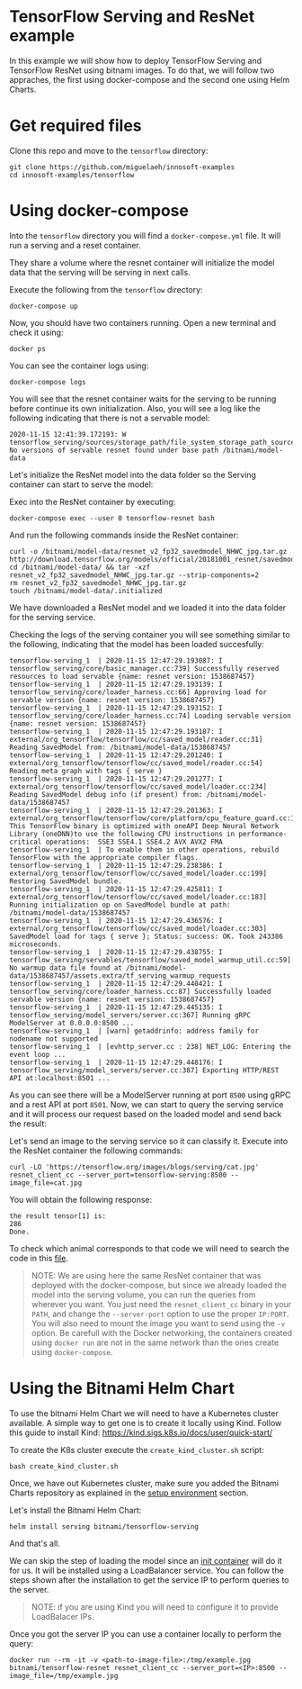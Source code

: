 # TensorFlow Serving and ResNet example

In this example we will show how to deploy TensorFlow Serving and TensorFlow ResNet using bitnami images. To do that, we will follow two appraches, the first using docker-compose and the second one using Helm Charts.

# Get required files

Clone this repo and move to the `tensorflow` directory:

```console
git clone https://github.com/miguelaeh/innosoft-examples
cd innosoft-examples/tensorflow
```

# Using docker-compose

Into the `tensorflow` directory you will find a `docker-compose.yml` file. It will run a serving and a reset container.

They share a volume where the resnet container will initialize the model data that the serving will be serving in next calls.

Execute the following from the `tensorflow` directory:

```console
docker-compose up
```

Now, you should have two containers running. Open a new terminal and check it using:

```console
docker ps
```

You can see the container logs using:

```console
docker-compose logs
```

You will see that the resnet container waits for the serving to be running before continue its own initialization.
Also, you will see a log like the following indicating that there is not
a servable model:

```
2020-11-15 12:41:39.172193: W tensorflow_serving/sources/storage_path/file_system_storage_path_source.cc:267] No versions of servable resnet found under base path /bitnami/model-data
```

Let's initialize the ResNet model into the data folder so the Serving container can start to serve the model:

Exec into the ResNet container by executing:

```console
docker-compose exec --user 0 tensorflow-resnet bash
```

And run the following commands inside the ResNet container:

```console
curl -o /bitnami/model-data/resnet_v2_fp32_savedmodel_NHWC_jpg.tar.gz http://download.tensorflow.org/models/official/20181001_resnet/savedmodels/resnet_v2_fp32_savedmodel_NHWC_jpg.tar.gz
cd /bitnami/model-data/ && tar -xzf resnet_v2_fp32_savedmodel_NHWC_jpg.tar.gz --strip-components=2
rm resnet_v2_fp32_savedmodel_NHWC_jpg.tar.gz
touch /bitnami/model-data/.initialized
```

We have downloaded a ResNet model and we loaded it into the data folder for the serving service.

Checking the logs of the serving container you will see something similar to the following, indicating that the model has been loaded succesfully:

```
tensorflow-serving_1  | 2020-11-15 12:47:29.193087: I tensorflow_serving/core/basic_manager.cc:739] Successfully reserved resources to load servable {name: resnet version: 1538687457}
tensorflow-serving_1  | 2020-11-15 12:47:29.193139: I tensorflow_serving/core/loader_harness.cc:66] Approving load for servable version {name: resnet version: 1538687457}
tensorflow-serving_1  | 2020-11-15 12:47:29.193152: I tensorflow_serving/core/loader_harness.cc:74] Loading servable version {name: resnet version: 1538687457}
tensorflow-serving_1  | 2020-11-15 12:47:29.193187: I external/org_tensorflow/tensorflow/cc/saved_model/reader.cc:31] Reading SavedModel from: /bitnami/model-data/1538687457
tensorflow-serving_1  | 2020-11-15 12:47:29.201240: I external/org_tensorflow/tensorflow/cc/saved_model/reader.cc:54] Reading meta graph with tags { serve }
tensorflow-serving_1  | 2020-11-15 12:47:29.201277: I external/org_tensorflow/tensorflow/cc/saved_model/loader.cc:234] Reading SavedModel debug info (if present) from: /bitnami/model-data/1538687457
tensorflow-serving_1  | 2020-11-15 12:47:29.201363: I external/org_tensorflow/tensorflow/core/platform/cpu_feature_guard.cc:142] This TensorFlow binary is optimized with oneAPI Deep Neural Network Library (oneDNN)to use the following CPU instructions in performance-critical operations:  SSE3 SSE4.1 SSE4.2 AVX AVX2 FMA
tensorflow-serving_1  | To enable them in other operations, rebuild TensorFlow with the appropriate compiler flags.
tensorflow-serving_1  | 2020-11-15 12:47:29.238386: I external/org_tensorflow/tensorflow/cc/saved_model/loader.cc:199] Restoring SavedModel bundle.
tensorflow-serving_1  | 2020-11-15 12:47:29.425811: I external/org_tensorflow/tensorflow/cc/saved_model/loader.cc:183] Running initialization op on SavedModel bundle at path: /bitnami/model-data/1538687457
tensorflow-serving_1  | 2020-11-15 12:47:29.436576: I external/org_tensorflow/tensorflow/cc/saved_model/loader.cc:303] SavedModel load for tags { serve }; Status: success: OK. Took 243386 microseconds.
tensorflow-serving_1  | 2020-11-15 12:47:29.438755: I tensorflow_serving/servables/tensorflow/saved_model_warmup_util.cc:59] No warmup data file found at /bitnami/model-data/1538687457/assets.extra/tf_serving_warmup_requests
tensorflow-serving_1  | 2020-11-15 12:47:29.440421: I tensorflow_serving/core/loader_harness.cc:87] Successfully loaded servable version {name: resnet version: 1538687457}
tensorflow-serving_1  | 2020-11-15 12:47:29.445135: I tensorflow_serving/model_servers/server.cc:367] Running gRPC ModelServer at 0.0.0.0:8500 ...
tensorflow-serving_1  | [warn] getaddrinfo: address family for nodename not supported
tensorflow-serving_1  | [evhttp_server.cc : 238] NET_LOG: Entering the event loop ...
tensorflow-serving_1  | 2020-11-15 12:47:29.448176: I tensorflow_serving/model_servers/server.cc:387] Exporting HTTP/REST API at:localhost:8501 ...
```

As you can see there will be a ModelServer running at port `8500` using gRPC and a rest API at port `8501`.
Now, we can start to query the serving service and it will process our request based on the loaded model and send back the result:

Let's send an image to the serving service so it can classify it. Execute into the ResNet container the following commands:

```console
curl -LO 'https://tensorflow.org/images/blogs/serving/cat.jpg'
resnet_client_cc --server_port=tensorflow-serving:8500 --image_file=cat.jpg
```

You will obtain the following response:

```
the result tensor[1] is:
286
Done.
```

To check which animal corresponds to that code we will need to search the code in this [file](https://s3.amazonaws.com/deep-learning-models/image-models/imagenet_class_index.json).

> NOTE: We are using here the same ResNet container that was deployed with the docker-compose, but since we already loaded the model into the serving volume, you can run the queries from wherever you want. You just need the `resnet_client_cc` binary in your `PATH`, and change the `--server-port` option to use the proper `IP:PORT`. You will also need to mount the image you want to send using the `-v` option. Be carefull with the Docker networking, the containers created using `docker run` are not in the same network than the ones create using `docker-compose`.

# Using the Bitnami Helm Chart

To use the bitnami Helm Chart we will need to have a Kubernetes cluster available. A simple way to get one is to create it locally using Kind.
Follow this guide to install Kind: https://kind.sigs.k8s.io/docs/user/quick-start/

To create the K8s cluster execute the `create_kind_cluster.sh` script:

```console
bash create_kind_cluster.sh
```

Once, we have out Kubernetes cluster, make sure you added the Bitnami Charts repository as explained in the [setup environment](../README.md) section.

Let's install the Bitnami Helm Chart:

```console
helm install serving bitnami/tensorflow-serving
```

And that's all.

We can skip the step of loading the model since an [init container](https://github.com/bitnami/charts/blob/039a8314982d80b12b700a2bcb5778d259a4dbad/bitnami/tensorflow-resnet/templates/deployment.yaml#L44) will do it for us.
It will be installed using a LoadBalancer service. You can follow the steps shown after the installation to get the service IP to perform queries to the server.

> NOTE: if you are using Kind you will need to configure it to provide LoadBalacer IPs.

Once you got the server IP you can use a container locally to perform the query:

```console
docker run --rm -it -v <path-to-image-file>:/tmp/example.jpg bitnami/tensorflow-resnet resnet_client_cc --server_port=<IP>:8500 --image_file=/tmp/example.jpg
```

